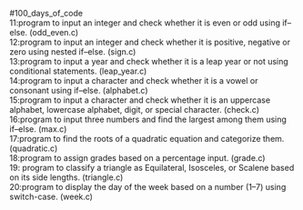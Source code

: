 #100_days_of_code
<br>11:program to input an integer and check whether it is even or odd using if–else.                                                 (odd_even.c)   
12:program to input an integer and check whether it is positive, negative or zero using nested if–else.                               (sign.c)  
13:program to input a year and check whether it is a leap year or not using conditional statements.                                   (leap_year.c)
<br>14:program to input a character and check whether it is a vowel or consonant using if–else.                                       (alphabet.c)
<br>15:program to input a character and check whether it is an uppercase alphabet, lowercase alphabet, digit, or special character.   (check.c) 
<br>16:program to input three numbers and find the largest among them using if–else.                                                  (max.c)
<br>17:program to find the roots of a quadratic equation and categorize them.                                                         (quadratic.c)
<br>18:program to assign grades based on a percentage input.                                                                          (grade.c)
<br>19: program to classify a triangle as Equilateral, Isosceles, or Scalene based on its side lengths.                               (triangle.c)
<br>20:program to display the day of the week based on a number (1–7) using switch-case.                                              (week.c) 
